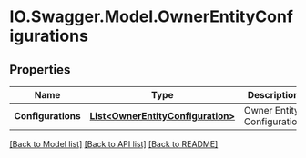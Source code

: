 # IO.Swagger.Model.OwnerEntityConfigurations
## Properties

Name | Type | Description | Notes
------------ | ------------- | ------------- | -------------
**Configurations** | [**List&lt;OwnerEntityConfiguration&gt;**](OwnerEntityConfiguration.md) | Owner Entity Configuration | [optional] 

[[Back to Model list]](../README.md#documentation-for-models) [[Back to API list]](../README.md#documentation-for-api-endpoints) [[Back to README]](../README.md)

